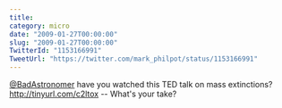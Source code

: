 ```yaml
---
title: 
category: micro
date: "2009-01-27T00:00:00"
slug: "2009-01-27T00:00:00"
TwitterId: "1153166991"
TweetUrl: "https://twitter.com/mark_philpot/status/1153166991"
---
```


[@BadAstronomer](https://twitter.com/BadAstronomer) have you watched this TED
talk on mass extinctions? http://tinyurl.com/c2ltox -- What's your take?
